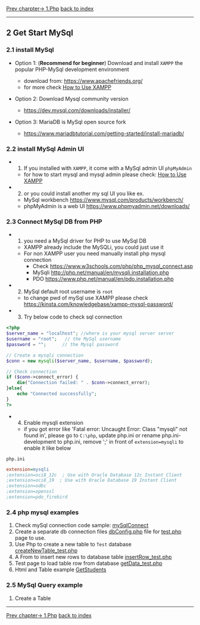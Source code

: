    [Prev charpter-> 1.Php](1.getStartPhp.md)
   [back to index](readme.md)

---
## 2 Get Start MySql

### 2.1 install MySql

- Option 1: (**Recommend for beginner**) Download and install `XAMPP` the popular PHP-MySql development environment
  - download from: <https://www.apachefriends.org/>
  - for more check [How to Use XAMPP](./XAMPP/XAMPP_howto.md)

- Option 2: Download Mysql community version
  - <https://dev.mysql.com/downloads/installer/>

- Option 3: MariaDB is MySql open source fork
  - <https://www.mariadbtutorial.com/getting-started/install-mariadb/>


### 2.2 install MySql Admin UI

- 1. If you installed with `XAMPP`, it come with a MySql admin UI `phpMyAdmin`
  - for how to start mysql and mysql admin please check: [How to Use XAMPP](./XAMPP/XAMPP_howto.md)
- 2. or you could install another my sql UI you like ex.
  - MySql workbench <https://www.mysql.com/products/workbench/>
  - phpMyAdmin is a web UI <https://www.phpmyadmin.net/downloads/>


### 2.3 Connect MySql DB from PHP

- 1. you need a MySql driver for PHP to use MySql DB
  - XAMPP already include the MySQLi, you could just use it
  - For non XAMPP user you need manually install php mysql connection
    - Check <https://www.w3schools.com/php/php_mysql_connect.asp>
    - MySqli <http://php.net/manual/en/mysqli.installation.php>
    - PDO <https://www.php.net/manual/en/pdo.installation.php>

- 2. MySql default root username is `root`
    - to change pwd of mySql use XAMPP please check <https://kinsta.com/knowledgebase/xampp-mysql-password/>

- 3. Try below code to check sql connection

```php
<?php
$server_name = "localhost"; //where is your mysql server server
$username = "root";   // the MySql username
$password = "";      // the Mysql password

// Create a mysqli connection
$conn = new mysqli($server_name, $username, $password);

// Check connection
if ($conn->connect_error) {
    die("Connection failed: " . $conn->connect_error);
}else{
    echo "Connected successfully";
}
?>
```

- 4. Enable mysqli extension
    - if you got error like 'Fatal error: Uncaught Error: Class "mysqli" not found in', please go to `C:\php`, update php.ini or rename php.ini-development to php.ini, remove ';' in front of `extension=mysqli` to enable it like below

`php.ini`

```ini
extension=mysqli
;extension=oci8_12c  ; Use with Oracle Database 12c Instant Client
;extension=oci8_19  ; Use with Oracle Database 19 Instant Client
;extension=odbc
;extension=openssl
;extension=pdo_firebird
```

### 2.4 php mysql examples

 1. Check mySql connection code sample: [mySqlConnect](./2_mySql/mySqlConect_test.php)
 2. Create a separate db connection files [dbConfig.php](./2_mySql/dbconfig.php) file for [test.php](./2_mySql/test.php) page to use.
 3. Use Php to create a new table to `Test` database [createNewTable_test.php](./2_mySql/createNewTable_test.php)
 4. A From to insert new rows to database table [insertRow_test.php](./2_mySql/insertRow_test.php)
 5. Test page to load table row from database [getData_test.php](./2_mySql/GetData_test.php)
 6. Html and Table example [GetStudents](./2_mySql/GetStudents_HtmlTableSample.php)

### 2.5 MySql Query example

1. Create a Table

---

[Prev chapter-> 1.Php](1.getStartPhp.md)
[back to index](readme.md)
